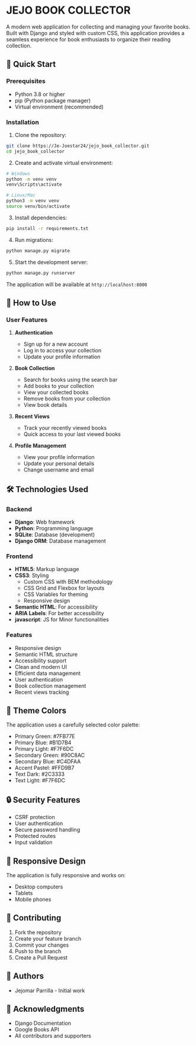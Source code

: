 # JEJO BOOK COLLECTOR

A modern web application for collecting and managing your favorite books. Built with Django and styled with custom CSS, this application provides a seamless experience for book enthusiasts to organize their reading collection.

## 🚀 Quick Start

### Prerequisites
- Python 3.8 or higher
- pip (Python package manager)
- Virtual environment (recommended)

### Installation

1. Clone the repository:
```bash
git clone https://Je-Joestar24/jejo_book_collector.git
cd jejo_book_collector
```

2. Create and activate virtual environment:
```bash
# Windows
python -m venv venv
venv\Scripts\activate

# Linux/Mac
python3 -m venv venv
source venv/bin/activate
```

3. Install dependencies:
```bash
pip install -r requirements.txt
```

4. Run migrations:
```bash
python manage.py migrate
```

5. Start the development server:
```bash
python manage.py runserver
```

The application will be available at `http://localhost:8000`

## 📖 How to Use

### User Features

1. **Authentication**
   - Sign up for a new account
   - Log in to access your collection
   - Update your profile information

2. **Book Collection**
   - Search for books using the search bar
   - Add books to your collection
   - View your collected books
   - Remove books from your collection
   - View book details

3. **Recent Views**
   - Track your recently viewed books
   - Quick access to your last viewed books

4. **Profile Management**
   - View your profile information
   - Update your personal details
   - Change username and email

## 🛠️ Technologies Used

### Backend
- **Django**: Web framework
- **Python**: Programming language
- **SQLite**: Database (development)
- **Django ORM**: Database management

### Frontend
- **HTML5**: Markup language
- **CSS3**: Styling
  - Custom CSS with BEM methodology
  - CSS Grid and Flexbox for layouts
  - CSS Variables for theming
  - Responsive design
- **Semantic HTML**: For accessibility
- **ARIA Labels**: For better accessibility
- **javascript**: JS for Minor functionalities

### Features
- Responsive design
- Semantic HTML structure
- Accessibility support
- Clean and modern UI
- Efficient data management
- User authentication
- Book collection management
- Recent views tracking

## 🎨 Theme Colors

The application uses a carefully selected color palette:
- Primary Green: #7FB77E
- Primary Blue: #B1D7B4
- Primary Light: #F7F6DC
- Secondary Green: #90C8AC
- Secondary Blue: #C4DFAA
- Accent Pastel: #FFD9B7
- Text Dark: #2C3333
- Text Light: #F7F6DC

## 🔒 Security Features

- CSRF protection
- User authentication
- Secure password handling
- Protected routes
- Input validation

## 📱 Responsive Design

The application is fully responsive and works on:
- Desktop computers
- Tablets
- Mobile phones

## 🤝 Contributing

1. Fork the repository
2. Create your feature branch
3. Commit your changes
4. Push to the branch
5. Create a Pull Request

## 👥 Authors

- Jejomar Parrilla - Initial work

## 🙏 Acknowledgments

- Django Documentation
- Google Books API
- All contributors and supporters
